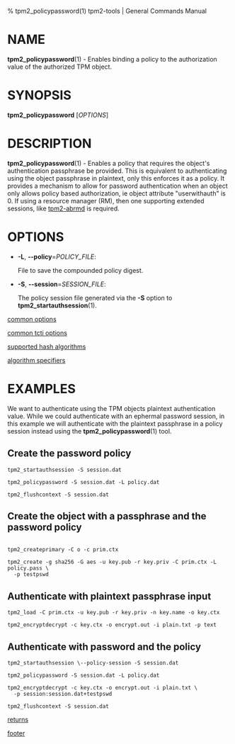 % tpm2_policypassword(1) tpm2-tools | General Commands Manual

# NAME

**tpm2_policypassword**(1) - Enables binding a policy to the authorization value
 of the authorized TPM object.

# SYNOPSIS

**tpm2_policypassword** [*OPTIONS*]

# DESCRIPTION

**tpm2_policypassword**(1) - Enables a policy that requires the object's
authentication passphrase be provided. This is equivalent to authenticating
using the object passphrase in plaintext, only this enforces it as a policy.
It provides a mechanism to allow for password authentication when an object only
allows policy based authorization, ie object attribute "userwithauth" is 0.
If using a resource manager (RM), then one supporting extended sessions, like
[tpm2-abrmd](https://github.com/tpm2-software/tpm2-abrmd) is required.

# OPTIONS

  * **-L**, **\--policy**=_POLICY\_FILE_:

    File to save the compounded policy digest.

  * **-S**, **\--session**=_SESSION_FILE_:

    The policy session file generated via the **-S** option to
    **tpm2_startauthsession**(1).

[common options](common/options.md)

[common tcti options](common/tcti.md)

[supported hash algorithms](common/hash.md)

[algorithm specifiers](common/alg.md)

# EXAMPLES

We want to authenticate using the TPM objects plaintext authentication value.
While we could authenticate with an ephermal password session, in this example
we will authenticate with the plaintext passphrase in  a policy session instead
using the **tpm2_policypassword**(1) tool.

## Create the password policy
```
tpm2_startauthsession -S session.dat

tpm2_policypassword -S session.dat -L policy.dat

tpm2_flushcontext -S session.dat
```

## Create the object with a passphrase and the password policy
```

tpm2_createprimary -C o -c prim.ctx

tpm2_create -g sha256 -G aes -u key.pub -r key.priv -C prim.ctx -L policy.pass \
  -p testpswd
```

## Authenticate with plaintext passphrase input
```
tpm2_load -C prim.ctx -u key.pub -r key.priv -n key.name -o key.ctx

tpm2_encryptdecrypt -c key.ctx -o encrypt.out -i plain.txt -p text
```

## Authenticate with password and the policy
```
tpm2_startauthsession \--policy-session -S session.dat

tpm2_policypassword -S session.dat -L policy.dat

tpm2_encryptdecrypt -c key.ctx -o encrypt.out -i plain.txt \
  -p session:session.dat+testpswd

tpm2_flushcontext -S session.dat
```

[returns](common/returns.md)

[footer](common/footer.md)
